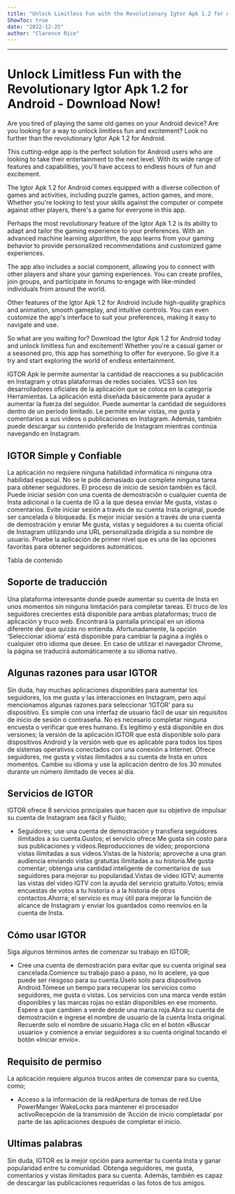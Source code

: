 ```yaml
---
title: "Unlock Limitless Fun with the Revolutionary Igtor Apk 1.2 for Android - Download Now!"
ShowToc: true 
date: "2022-12-25"
author: "Clarence Rice"
---
```

*****
# Unlock Limitless Fun with the Revolutionary Igtor Apk 1.2 for Android - Download Now!

Are you tired of playing the same old games on your Android device? Are you looking for a way to unlock limitless fun and excitement? Look no further than the revolutionary Igtor Apk 1.2 for Android.

This cutting-edge app is the perfect solution for Android users who are looking to take their entertainment to the next level. With its wide range of features and capabilities, you'll have access to endless hours of fun and excitement.

The Igtor Apk 1.2 for Android comes equipped with a diverse collection of games and activities, including puzzle games, action games, and more. Whether you're looking to test your skills against the computer or compete against other players, there's a game for everyone in this app.

Perhaps the most revolutionary feature of the Igtor Apk 1.2 is its ability to adapt and tailor the gaming experience to your preferences. With an advanced machine learning algorithm, the app learns from your gaming behavior to provide personalized recommendations and customized game experiences.

The app also includes a social component, allowing you to connect with other players and share your gaming experiences. You can create profiles, join groups, and participate in forums to engage with like-minded individuals from around the world.

Other features of the Igtor Apk 1.2 for Android include high-quality graphics and animation, smooth gameplay, and intuitive controls. You can even customize the app's interface to suit your preferences, making it easy to navigate and use.

So what are you waiting for? Download the Igtor Apk 1.2 for Android today and unlock limitless fun and excitement! Whether you're a casual gamer or a seasoned pro, this app has something to offer for everyone. So give it a try and start exploring the world of endless entertainment.


IGTOR Apk le permite aumentar la cantidad de reacciones a su publicación en Instagram y otras plataformas de redes sociales. VCS3 son los desarrolladores oficiales de la aplicación que se coloca en la categoría Herramientas. La aplicación está diseñada básicamente para ayudar a aumentar la fuerza del seguidor. Puede aumentar la cantidad de seguidores dentro de un período limitado. Le permite enviar vistas, me gusta y comentarios a sus videos o publicaciones en Instagram. Además, también puede descargar su contenido preferido de Instagram mientras continúa navegando en Instagram.
 
## IGTOR Simple y Confiable
 
La aplicación no requiere ninguna habilidad informática ni ninguna otra habilidad especial. No se le pide demasiado que complete ninguna tarea para obtener seguidores. El proceso de inicio de sesión también es fácil. Puede iniciar sesión con una cuenta de demostración o cualquier cuenta de Insta adicional o la cuenta de IG a la que desea enviar Me gusta, vistas o comentarios. Evite iniciar sesión a través de su cuenta Insta original, puede ser cancelada o bloqueada. Es mejor iniciar sesión a través de una cuenta de demostración y enviar Me gusta, vistas y seguidores a su cuenta oficial de Instagram utilizando una URL personalizada dirigida a su nombre de usuario. Pruebe la aplicación de primer nivel que es una de las opciones favoritas para obtener seguidores automáticos.
 
Tabla de contenido
 
## Soporte de traducción
 
Una plataforma interesante donde puede aumentar su cuenta de Insta en unos momentos sin ninguna limitación para completar tareas. El truco de los seguidores crecientes está disponible para ambas plataformas; truco de aplicación y truco web. Encontrará la pantalla principal en un idioma diferente del que quizás no entienda. Afortunadamente, la opción ‘Seleccionar idioma’ está disponible para cambiar la página a inglés o cualquier otro idioma que desee. En caso de utilizar el navegador Chrome, la página se traducirá automáticamente a su idioma nativo.
 
## Algunas razones para usar IGTOR
 
Sin duda, hay muchas aplicaciones disponibles para aumentar los seguidores, los me gusta y las interacciones en Instagram, pero aquí mencionamos algunas razones para seleccionar ‘IGTOR’ para su dispositivo. Es simple con una interfaz de usuario fácil de usar sin requisitos de inicio de sesión o contraseña. No es necesario completar ninguna encuesta o verificar que eres humano. Es legítimo y está disponible en dos versiones; la versión de la aplicación IGTOR que está disponible solo para dispositivos Android y la versión web que es aplicable para todos los tipos de sistemas operativos conectados con una conexión a Internet. Ofrece seguidores, me gusta y vistas ilimitados a su cuenta de Insta en unos momentos. Cambie su idioma y use la aplicación dentro de los 30 minutos durante un número ilimitado de veces al día.
 
## Servicios de IGTOR
 
IGTOR ofrece 8 servicios principales que hacen que su objetivo de impulsar su cuenta de Instagram sea fácil y fluido;
 
- Seguidores; use una cuenta de demostración y transfiera seguidores ilimitados a su cuenta.Gustos; el servicio ofrece Me gusta sin costo para sus publicaciones y videos.Reproducciones de vídeo; proporciona vistas ilimitadas a sus videos.Vistas de la historia; aproveche a una gran audiencia enviando vistas gratuitas ilimitadas a su historia.Me gusta comentar; obtenga una cantidad inteligente de comentarios de sus seguidores para mejorar su popularidad.Vistas de video IGTV; aumente las vistas del video IGTV con la ayuda del servicio gratuito.Votos; envía encuestas de votos a tu historia o a la historia de otros contactos.Ahorra; el servicio es muy útil para mejorar la función de alcance de Instagram y enviar los guardados como reenvíos en la cuenta de Insta.

 
## Cómo usar IGTOR
 
Siga algunos términos antes de comenzar su trabajo en IGTOR;
 
- Cree una cuenta de demostración para evitar que su cuenta original sea cancelada.Comience su trabajo paso a paso, no lo acelere, ya que puede ser riesgoso para su cuenta.Úselo solo para dispositivos Android.Tómese un tiempo para recuperar los servicios como seguidores, me gusta o vistas. Los servicios con una marca verde están disponibles y las marcas rojas no están disponibles en ese momento. Espere a que cambien a verde desde una marca roja.Abra su cuenta de demostración e ingrese el nombre de usuario de la cuenta Insta original. Recuerde solo el nombre de usuario.Haga clic en el botón «Buscar usuario» y comience a enviar seguidores a su cuenta original tocando el botón «Iniciar envío».

 
## Requisito de permiso
 
La aplicación requiere algunos trucos antes de comenzar para su cuenta, como;
 
- Acceso a la información de la redApertura de tomas de red.Use PowerManger WakeLocks para mantener el procesador activoRecepción de la transmisión de ‘Acción de inicio completada’ por parte de las aplicaciones después de completar el inicio.

 
## Ultimas palabras
 
Sin duda, IGTOR es la mejor opción para aumentar tu cuenta Insta y ganar popularidad entre tu comunidad. Obtenga seguidores, me gusta, comentarios y vistas ilimitados para su cuenta. Además, también es capaz de descargar las publicaciones requeridas o las fotos de tus amigos.



